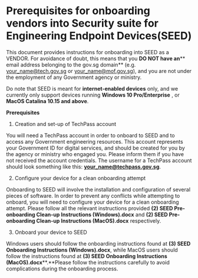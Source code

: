# Prerequisites for onboarding vendors into Security suite for Engineering Endpoint Devices(SEED)

This document provides instructions for onboarding into SEED as a VENDOR. For avoidance of doubt, this means that you **DO NOT have an**** email address belonging to the gov.sg domain** (e.g. your_name@tech.gov.sg or [your_name@mof.gov.sg](mailto:your_name@mof.gov.sg)), and you are not under the employment of any Government agency or ministry.

Do note that SEED is meant for **internet-enabled devices** only, and we currently only support devices running **Windows 10 Pro/Enterprise** , or **MacOS Catalina 10.15 and above**.

**Prerequisites**

1. Creation and set-up of TechPass account

You will need a TechPass account in order to onboard to SEED and to access any Government engineering resources. This account represents your Government ID for digital services, and should be created for you by the agency or ministry who engaged you. Please inform them if you have not received the account credentials. The username for a TechPass account should look something like this: [**your_name@techpass.gov.sg**](mailto:your_name@techpass.gov.sg).

2. Configure your device for a clean onboarding attempt

Onboarding to SEED will involve the installation and configuration of several pieces of software. In order to prevent any conflicts while attempting to onboard, you will need to configure your device for a clean onboarding attempt. Please follow all the relevant instructions provided **(2) SEED Pre-onboarding Clean-up Instructions (Windows).docx** and **(2) SEED Pre-onboarding Clean-up Instructions (MacOS).docx** respectively.

3. Onboard your device to SEED

Windows users should follow the onboarding instructions found at **(3) SEED Onboarding Instructions (Windows).docx**, while MacOS users should follow the instructions found at **(3) SEED Onboarding Instructions (MacOS).docx****.**Please follow the instructions carefully to avoid complications during the onboarding process.

